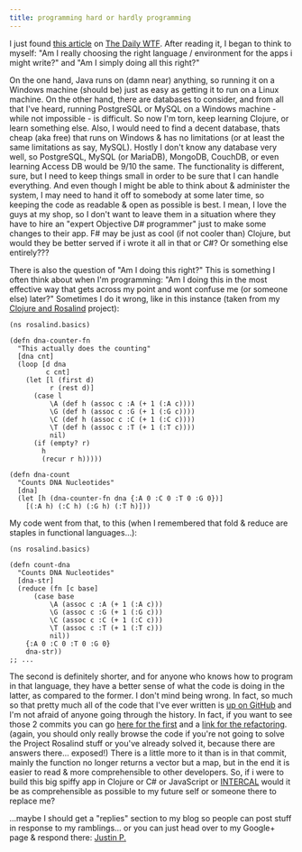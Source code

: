 ```yaml
---
title: programming hard or hardly programming
---
```


I just found [this article](http://thedailywtf.com/Articles/Programming-Sucks!-Or-At-Least,-It-Ought-To-.aspx) on [The Daily WTF](http://thedailywtf.com/).  After reading it, I began to think to myself: "Am I really choosing the right language / environment for the apps i might write?" and "Am I simply doing all this right?"

On the one hand, Java runs on (damn near) anything, so running it on a Windows machine (should be) just as easy as getting it to run on a Linux machine.  On the other hand, there are databases to consider, and from all that I've heard, running PostgreSQL or MySQL on a Windows machine - while not impossible - is difficult.  So now I'm torn, keep learning Clojure, or learn something else.  Also, I would need to find a decent database, thats cheap (aka free) that runs on Windows & has no limitations (or at least the same limitations as say, MySQL).  Hostly I don't know any database very well, so PostgreSQL, MySQL (or MariaDB), MongoDB, CouchDB, or even learning Access DB would be 9/10 the same.  The functionality is different, sure, but I need to keep things small in order to be sure that I can handle everything.  And even though I might be able to think about & administer the system, I may need to hand it off to somebody at some later time, so keeping the code as readable & open as possible is best.  I mean, I love the guys at my shop, so I don't want to leave them in a situation where they have to hire an "expert Objective D# programmer" just to make some changes to their app.  F# may be just as cool (if not cooler than) Clojure, but would they be better served if i wrote it all in that or C#?  Or something else entirely???

There is also the question of "Am I doing this right?"  This is something I often think about when I'm programming: "Am I doing this in the most effective way that gets across my point and wont confuse me (or someone else) later?"  Sometimes I do it wrong, like in this instance (taken from my [Clojure and Rosalind](/2013-04-02-clojure-and-rosalind.html) project):

~~~~ {.clojure .numberLines}
(ns rosalind.basics)

(defn dna-counter-fn
  "This actually does the counting"
  [dna cnt]
  (loop [d dna
         c cnt]
    (let [l (first d)
          r (rest d)]
      (case l
          \A (def h (assoc c :A (+ 1 (:A c))))
          \G (def h (assoc c :G (+ 1 (:G c))))
          \C (def h (assoc c :C (+ 1 (:C c))))
          \T (def h (assoc c :T (+ 1 (:T c))))
          nil)
      (if (empty? r)
        h
        (recur r h)))))

(defn dna-count
  "Counts DNA Nucleotides"
  [dna]
  (let [h (dna-counter-fn dna {:A 0 :C 0 :T 0 :G 0})]
    [(:A h) (:C h) (:G h) (:T h)]))
~~~~~

My code went from that, to this (when I remembered that fold & reduce are staples in functional languages...):

~~~~ {.clojure .numberLines}
(ns rosalind.basics)

(defn count-dna
  "Counts DNA Nucleotides"
  [dna-str]
  (reduce (fn [c base]
      (case base
          \A (assoc c :A (+ 1 (:A c)))
          \G (assoc c :G (+ 1 (:G c)))
          \C (assoc c :C (+ 1 (:C c)))
          \T (assoc c :T (+ 1 (:T c)))
          nil))
    {:A 0 :C 0 :T 0 :G 0}
    dna-str))
;; ...
~~~~~

The second is definitely shorter, and for anyone who knows how to program in that language, they have a better sense of what the code is doing in the latter, as compared to the former.  I don't mind being wrong.  In fact, so much so that pretty much all of the code that I've ever written is [up on GitHub](https://github.com/serialhex/) and I'm not afraid of anyone going through the history.  In fact, if you want to see those 2 commits you can go [here for the first](https://github.com/serialhex/rosalind/commit/a2dda9e34cfeba5c8b7aa6428d67050b21c16831#diff-5) and a [link for the refactoring](https://github.com/serialhex/rosalind/commit/ee2459a66fe5e680002bb212ab6c874a66735bfd#diff-0).  (again, you should only really browse the code if you're not going to solve the Project Rosalind stuff or you've already solved it, because there are answers there... exposed!)  There is a little more to it than is in that commit, mainly the function no longer returns a vector but a map, but in the end it is easier to read & more comprehensible to other developers.  So, if i were to build this big spiffy app in Clojure or C# or JavaScript or [INTERCAL](http://esolangs.org/wiki/INTERCAL) would it be as comprehensible as possible to my future self or someone there to replace me?

...maybe I should get a "replies" section to my blog so people can post stuff in response to my ramblings... or you can just head over to my Google+ page & respond there: [Justin P.](https://plus.google.com/116540783463865722751/posts)
